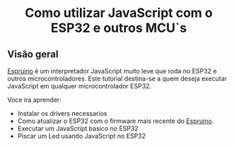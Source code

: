 <h1 align='center'>
  Como utilizar JavaScript com o ESP32 e outros MCU`s
</h1>
<h2>
  Visão geral 
</h2>
<p>
  <a href="https://github.com/espruino/Espruino">Espruino</a> é um interpretador JavaScript muito leve que roda no ESP32 e outros microcontroladores.
  Este tutorial destina-se a quem deseja executar JavaScript em qualquer microcontrolador ESP32.
</p>
<p>
Voce ira aprender:
<ul>
    <li>Instalar os drivers necessarios</li>  
	<li>Como atualizar o ESP32 com o firmware mais recente do <a href="https://github.com/espruino/Espruino">Espruino</a>.</li>
	<li>Executar um JavaScript basico no ESP32</li>
	<li>Piscar um Led usando JavaScript no ESP32</li>
</ul>
</p>
